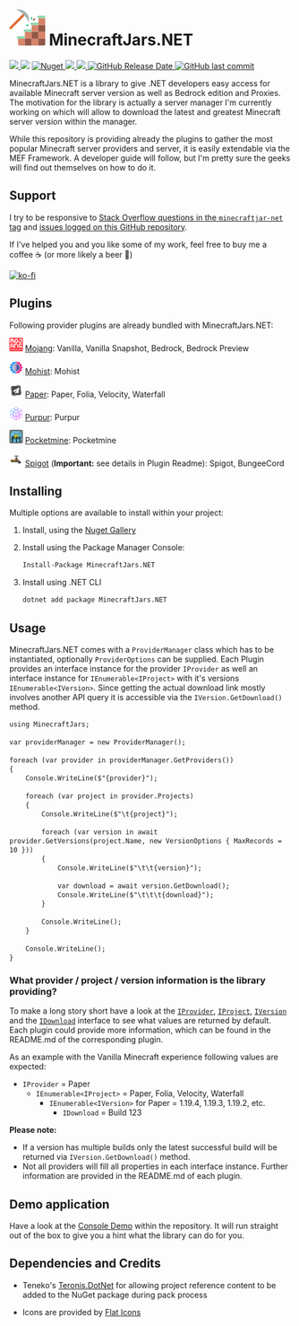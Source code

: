 ![MinecraftJars.NET](Resources/MinecraftJarsNET-Logo-64px.png "MinecraftJars.NET")
MinecraftJars.NET
======

<p>
  <a href="https://github.com/tekgator/MinecraftJars.NET/blob/main/LICENSE" alt="License">
    <img src="https://img.shields.io/github/license/tekgator/MinecraftJars.NET" />
  </a>
  <img src="https://img.shields.io/github/languages/top/tekgator/MinecraftJars.NET" />
  <a href="https://www.nuget.org/packages/MinecraftJars.NET" alt="Nuget">
    <img alt="Nuget" src="https://img.shields.io/nuget/dt/MinecraftJars.NET">
  </a>
  <a href="https://github.com/tekgator/MinecraftJars.NET/actions/workflows/build-on-push.yml" alt="BuildStatus">
    <img src="https://img.shields.io/github/actions/workflow/status/tekgator/MinecraftJars.NET/build-on-push.yml?branch=main" />
  </a>
  <a href="https://github.com/tekgator/MinecraftJars.NET/releases" alt="Releases">
    <img src="https://img.shields.io/github/v/release/tekgator/MinecraftJars.NET" />
  </a>
  <a href="https://github.com/tekgator/MinecraftJars.NET/releases" alt="Releases">
    <img alt="GitHub Release Date" src="https://img.shields.io/github/release-date/tekgator/MinecraftJars.NET">
  </a>
  <a href="https://github.com/tekgator/MinecraftJars.NET/commit" alt="Commit">
    <img alt="GitHub last commit" src="https://img.shields.io/github/last-commit/tekgator/MinecraftJars.NET">
  </a>
</p>

MinecraftJars.NET is a library to give .NET developers easy access for available Minecraft server version as well as Bedrock edition and Proxies. 
The motivation for the library is actually a server manager I'm currently working on which will allow to download the latest and greatest Minecraft server version within the manager.

While this repository is providing already the plugins to gather the most popular Minecraft server providers and server, it is easily extendable via the MEF Framework. 
A developer guide will follow, but I'm pretty sure the geeks will find out themselves on how to do it.

## Support

I try to be responsive to [Stack Overflow questions in the `minecraftjar-net` tag](https://stackoverflow.com/questions/tagged/minecraftjar-net) and [issues logged on this GitHub repository](https://github.com/tekgator/MinecraftJar.NET/issues).

If I've helped you and you like some of my work, feel free to buy me a coffee ☕ (or more likely a beer 🍺)

[![ko-fi](https://ko-fi.com/img/githubbutton_sm.svg)](https://ko-fi.com/C0C7LO3V1)

## Plugins

Following provider plugins are already bundled with MinecraftJars.NET:

<img src="MinecraftJars.Plugin/MinecraftJars.Plugin.Mojang/Resources/Mojang.png" alt= “Mojang” width="24" height="24">&nbsp;[Mojang](MinecraftJars.Plugin/MinecraftJars.Plugin.Mojang):
Vanilla, Vanilla Snapshot, Bedrock, Bedrock Preview

<img src="MinecraftJars.Plugin/MinecraftJars.Plugin.Mohist/Resources/Mohist.png" alt= “Mojang” width="24" height="24">&nbsp;[Mohist](MinecraftJars.Plugin/MinecraftJars.Plugin.Mohist): 
Mohist

<img src="MinecraftJars.Plugin/MinecraftJars.Plugin.Paper/Resources/Paper.png" alt= “Paper” width="24" height="24">&nbsp;[Paper](MinecraftJars.Plugin/MinecraftJars.Plugin.Paper): 
Paper, Folia, Velocity, Waterfall

<img src="MinecraftJars.Plugin/MinecraftJars.Plugin.Purpur/Resources/Purpur.png" alt= “Purpur” width="24" height="24">&nbsp;[Purpur](MinecraftJars.Plugin/MinecraftJars.Plugin.Purpur):
Purpur

<img src="MinecraftJars.Plugin/MinecraftJars.Plugin.Pocketmine/Resources/Pocketmine.png" alt= “Pocketmine” width="24" height="24">&nbsp;[Pocketmine](MinecraftJars.Plugin/MinecraftJars.Plugin.Pocketmine):
Pocketmine

<img src="MinecraftJars.Plugin/MinecraftJars.Plugin.Spigot/Resources/Spigot.png" alt= “Spigot” width="24" height="24">&nbsp;[Spigot](MinecraftJars.Plugin/MinecraftJars.Plugin.Spigot)
(**Important:** see details in Plugin Readme): Spigot, BungeeCord 

## Installing

Multiple options are available to install within your project:

1. Install, using the [Nuget Gallery](https://www.nuget.org/packages/MinecraftJars.NET)

2. Install using the Package Manager Console:
   ```ps
   Install-Package MinecraftJars.NET 
   ```
3. Install using .NET CLI
   ```cmd
   dotnet add package MinecraftJars.NET
   ```

## Usage

MinecraftJars.NET comes with a `ProviderManager` class which has to be instantiated, optionally `ProviderOptions` can be supplied. 
Each Plugin provides an interface instance for the provider `IProvider` as well an interface instance for `IEnumerable<IProject>` with it's versions `IEnumerable<IVersion>`.
Since getting the actual download link mostly involves another API query it is accessible via the `IVersion.GetDownload()` method.

```CSharp
using MinecraftJars;

var providerManager = new ProviderManager();

foreach (var provider in providerManager.GetProviders())
{
    Console.WriteLine($"{provider}");

    foreach (var project in provider.Projects)
    {
        Console.WriteLine($"\t{project}");     
        
        foreach (var version in await provider.GetVersions(project.Name, new VersionOptions { MaxRecords = 10 }))
        {
            Console.WriteLine($"\t\t{version}");

            var download = await version.GetDownload();
            Console.WriteLine($"\t\t\t{download}");
        }
        
        Console.WriteLine();
    }
    
    Console.WriteLine();
}

```


### What provider / project / version information is the library providing?

To make a long story short have a look at the [`IProvider`](MinecraftJars.Core/Providers/IProvider.cs), [`IProject`](MinecraftJars.Core/Projects/IProject.cs), [`IVersion`](MinecraftJars.Core/Versions/IVersion.cs) and the [`IDownload`](MinecraftJars.Core/Downloads/IDownload.cs) interface to see what values are returned by default. 
Each plugin could provide more information, which can be found in the README.md of the corresponding plugin.

As an example with the Vanilla Minecraft experience following values are expected:
 - `IProvider` = Paper
   - `IEnumerable<IProject>` = Paper, Folia, Velocity, Waterfall
     - `IEnumerable<IVersion>` for Paper = 1.19.4, 1.19.3, 1.19.2, etc.
       - `IDownload` = Build 123  

**Please note:** 
- If a version has multiple builds only the latest successful build will be returned via `IVersion.GetDownload()` method.
- Not all providers will fill all properties in each interface instance. Further information are provided in the README.md of each plugin.


## Demo application

Have a look at the [Console Demo](MinecraftJars.Demo/MinecraftJars.Demo.Console) within the repository.
It will run straight out of the box to give you a hint what the library can do for you.


## Dependencies and Credits

- Teneko's [Teronis.DotNet](https://github.com/teneko/Teronis.DotNet/tree/develop/src/MSBuild/Packaging/ProjectBuildInPackage) for allowing project reference content to be added to the NuGet package during pack process

- Icons are provided by [Flat Icons](https://www.flaticon.com)
